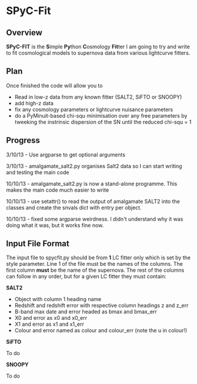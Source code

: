# SPyC-Fit

## Overview

**SPyC-FIT** is the **S**imple **Py**thon **C**osmology **Fit**ter I am going to try and write to fit cosmological models to supernova data from various lightcurve fitters.

## Plan

Once finished the code will allow you to

* Read in low-z data from any known fitter (SALT2, SiFTO or SNOOPY)
* add high-z data
* fix any cosmology parameters or lightcurve nuisance parameters
* do a PyMinuit-based chi-squ minimisation over any free parameters by tweeking the instrinsic dispersion of the SN until the reduced chi-squ = 1

## Progress

3/10/13 - Use argparse to get optional arguments

3/10/13 - amalgamate_salt2.py organises Salt2 data so I can start writing and testing the main code

10/10/13 - amalgamate_salt2.py is now a stand-alone programme.  This makes the main code much easier to write

10/10/13 - use setattr() to read the output of amalgamate SALT2 into the classes and create the snvals dict with entry per object.

10/10/13 - fixed some argparse weirdness.  I didn't understand why it was doing what it was, but it works fine now.

## Input File Format

The input file to spycfit.py should be from __1__ LC fitter only which is set by the style parameter.  Line 1 of the file must be the names of the columns.  The first column __must__ be the name of the supernova.  The rest of the columns can follow in any order, but for a given LC fitter they must contain:

**SALT2**

* Object with column 1 heading name
* Redshift and redshift error with respective column headings z and z_err
* B-band max date and error headed as bmax and bmax_err
* X0 and error as x0 and x0_err
* X1 and error as x1 and x1_err
* Colour and error named as colour and colour_err (note the u in colour!)

**SiFTO**

To do

**SNOOPY**

To do